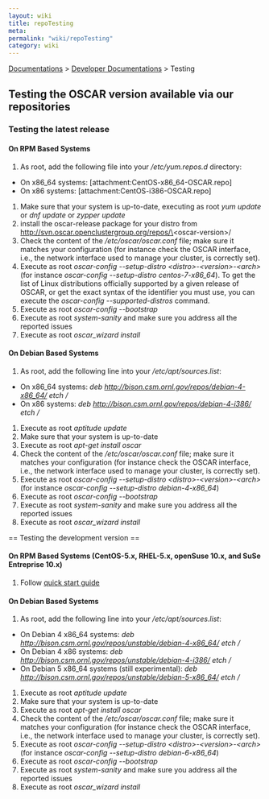 ```yaml
---
layout: wiki
title: repoTesting
meta: 
permalink: "wiki/repoTesting"
category: wiki
---
```

<!-- Name: repoTesting -->
<!-- Version: 25 -->
<!-- Author: valleegr -->
[Documentations](Document) > [Developer Documentations](DevelDocs) > Testing

## Testing the OSCAR version available via our repositories

### Testing the latest release

#### On RPM Based Systems

 1. As root, add the following file into your _/etc/yum.repos.d_ directory: 
  * On x86_64 systems: [attachment:CentOS-x86_64-OSCAR.repo]
  * On x86 systems: [attachment:CentOS-i386-OSCAR.repo]
 1. Make sure that your system is up-to-date, executing as root *yum update* or *dnf update* or *zypper update*
 1. install the oscar-release package for your distro from http://svn.oscar.openclustergroup.org/repos/\<oscar-version\>/
 1. Check the content of the _/etc/oscar/oscar.conf_ file; make sure it matches your configuration (for instance check the OSCAR interface, i.e., the network interface used to manage your cluster, is correctly set).
 1. Execute as root *oscar-config --setup-distro \<distro\>-\<version\>-\<arch\>* (for instance *oscar-config --setup-distro centos-7-x86_64*). To get the list of Linux distributions officially supported by a given release of OSCAR, or get the exact syntax of the identifier you must use, you can execute the *oscar-config --supported-distros* command.
 1. Execute as root *oscar-config --bootstrap*
 1. Execute as root *system-sanity* and make sure you address all the reported issues 
 1. Execute as root *oscar_wizard install*

#### On Debian Based Systems

 1. As root, add the following line into your _/etc/apt/sources.list_: 
  * On x86_64 systems: *deb http://bison.csm.ornl.gov/repos/debian-4-x86_64/ etch /*
  * On x86 systems: *deb http://bison.csm.ornl.gov/repos/debian-4-i386/ etch /*
 1. Execute as root *aptitude update*
 1. Make sure that your system is up-to-date 
 1. Execute as root *apt-get install oscar* 
 1. Check the content of the _/etc/oscar/oscar.conf_ file; make sure it matches your configuration (for instance check the OSCAR interface, i.e., the network interface used to manage your cluster, is correctly set).
 1. Execute as root *oscar-config --setup-distro \<distro\>-\<version\>-\<arch\>* (for instance *oscar-config --setup-distro debian-4-x86_64*)
 1. Execute as root *oscar-config --bootstrap*
 1. Execute as root *system-sanity* and make sure you address all the reported issues 
 1. Execute as root *oscar_wizard install*

== Testing the development version == 

#### On RPM Based Systems (CentOS-5.x, RHEL-5.x, openSuse 10.x, and SuSe Entreprise 10.x)

 1. Follow [quick start guide](quick_start_guide_for_rhel)

#### On Debian Based Systems

 1. As root, add the following line into your _/etc/apt/sources.list_: 
  * On Debian 4 x86_64 systems: *deb http://bison.csm.ornl.gov/repos/unstable/debian-4-x86_64/ etch /*
  * On Debian 4 x86 systems: *deb http://bison.csm.ornl.gov/repos/unstable/debian-4-i386/ etch /*
  * On Debian 5 x86_64 systems (still experimental): *deb http://bison.csm.ornl.gov/repos/unstable/debian-5-x86_64/ etch /*
 1. Execute as root *aptitude update*
 1. Make sure that your system is up-to-date 
 1. Execute as root *apt-get install oscar* 
 1. Check the content of the _/etc/oscar/oscar.conf_ file; make sure it matches your configuration (for instance check the OSCAR interface, i.e., the network interface used to manage your cluster, is correctly set).
 1. Execute as root *oscar-config --setup-distro \<distro\>-\<version\>-\<arch\>* (for instance *oscar-config --setup-distro debian-6-x86_64*)
 1. Execute as root *oscar-config --bootstrap*
 1. Execute as root *system-sanity* and make sure you address all the reported issues 
 1. Execute as root *oscar_wizard install*

